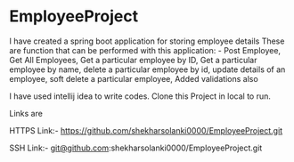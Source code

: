 # EmployeeProject

I have created a spring boot application for storing employee details
These are function that can be performed with this application: - 
	Post Employee,
	Get All Employees,
	Get a particular employee by ID,
	Get a particular employee by name,
	delete a particular employee by id,
	update details of an employee,
	soft delete a particular employee,
  Added validations also
	
I have used intellij idea to write codes.
Clone this Project in local to run.

Links are 

HTTPS Link:- https://github.com/shekharsolanki0000/EmployeeProject.git

SSH Link:- git@github.com:shekharsolanki0000/EmployeeProject.git
